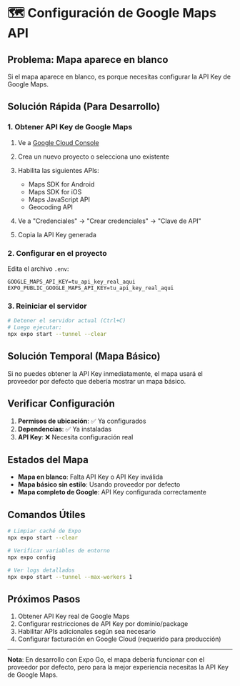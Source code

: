 # 🗺️ Configuración de Google Maps API

## Problema: Mapa aparece en blanco

Si el mapa aparece en blanco, es porque necesitas configurar la API Key de Google Maps.

## Solución Rápida (Para Desarrollo)

### 1. Obtener API Key de Google Maps

1. Ve a [Google Cloud Console](https://console.cloud.google.com/)
2. Crea un nuevo proyecto o selecciona uno existente
3. Habilita las siguientes APIs:
   - Maps SDK for Android
   - Maps SDK for iOS
   - Maps JavaScript API
   - Geocoding API

4. Ve a "Credenciales" → "Crear credenciales" → "Clave de API"
5. Copia la API Key generada

### 2. Configurar en el proyecto

Edita el archivo `.env`:
```env
GOOGLE_MAPS_API_KEY=tu_api_key_real_aqui
EXPO_PUBLIC_GOOGLE_MAPS_API_KEY=tu_api_key_real_aqui
```

### 3. Reiniciar el servidor

```bash
# Detener el servidor actual (Ctrl+C)
# Luego ejecutar:
npx expo start --tunnel --clear
```

## Solución Temporal (Mapa Básico)

Si no puedes obtener la API Key inmediatamente, el mapa usará el proveedor por defecto que debería mostrar un mapa básico.

## Verificar Configuración

1. **Permisos de ubicación**: ✅ Ya configurados
2. **Dependencias**: ✅ Ya instaladas
3. **API Key**: ❌ Necesita configuración real

## Estados del Mapa

- **Mapa en blanco**: Falta API Key o API Key inválida
- **Mapa básico sin estilo**: Usando proveedor por defecto
- **Mapa completo de Google**: API Key configurada correctamente

## Comandos Útiles

```bash
# Limpiar caché de Expo
npx expo start --clear

# Verificar variables de entorno
npx expo config

# Ver logs detallados
npx expo start --tunnel --max-workers 1
```

## Próximos Pasos

1. Obtener API Key real de Google Maps
2. Configurar restricciones de API Key por dominio/package
3. Habilitar APIs adicionales según sea necesario
4. Configurar facturación en Google Cloud (requerido para producción)

---

**Nota**: En desarrollo con Expo Go, el mapa debería funcionar con el proveedor por defecto, pero para la mejor experiencia necesitas la API Key de Google Maps.
